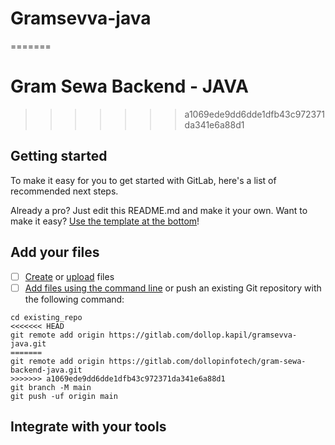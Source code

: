 
# Gramsevva-java
=======
# Gram Sewa Backend - JAVA
>>>>>>> a1069ede9dd6dde1dfb43c972371da341e6a88d1



## Getting started

To make it easy for you to get started with GitLab, here's a list of recommended next steps.

Already a pro? Just edit this README.md and make it your own. Want to make it easy? [Use the template at the bottom](#editing-this-readme)!

## Add your files

- [ ] [Create](https://docs.gitlab.com/ee/user/project/repository/web_editor.html#create-a-file) or [upload](https://docs.gitlab.com/ee/user/project/repository/web_editor.html#upload-a-file) files
- [ ] [Add files using the command line](https://docs.gitlab.com/ee/gitlab-basics/add-file.html#add-a-file-using-the-command-line) or push an existing Git repository with the following command:

```
cd existing_repo
<<<<<<< HEAD
git remote add origin https://gitlab.com/dollop.kapil/gramsevva-java.git
=======
git remote add origin https://gitlab.com/dollopinfotech/gram-sewa-backend-java.git
>>>>>>> a1069ede9dd6dde1dfb43c972371da341e6a88d1
git branch -M main
git push -uf origin main
```

## Integrate with your tools
